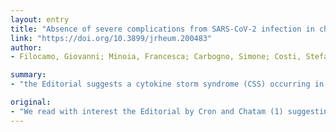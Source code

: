 ```yaml
---
layout: entry
title: "Absence of severe complications from SARS-CoV-2 infection in children with rheumatic diseases treated with biologic drugs"
link: "https://doi.org/10.3899/jrheum.200483"
author:
- Filocamo, Giovanni; Minoia, Francesca; Carbogno, Simone; Costi, Stefania; Romano, Micol; Cimaz, Rolando

summary:
- "the Editorial suggests a cytokine storm syndrome (CSS) occurring in response to SARS-CoV-2 infection. There is also a possible role for targeted approaches to blocking inflammatory cytokines. The Editorial by Cron and Chatam suggests CSS. We read with interest. Cron & Chatam suggested a potential role for targeting targeted approaches. Took a role in blocking the inflammatory response to the SARS. CoV-2 infections. It is thought to be. suggesting a response to a CS (SCS) in response.. to."

original:
- "We read with interest the Editorial by Cron and Chatam (1) suggesting a cytokine storm syndrome (CSS) occurring in response to SARS-CoV-2 infection and, consequently, a possible role for targeted approaches to blocking inflammatory cytokines."
---
```


